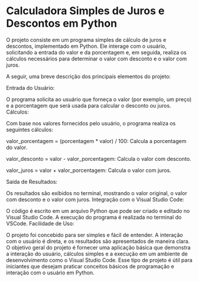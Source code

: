 # Calculadora Simples de Juros e Descontos em Python

O projeto consiste em um programa simples de cálculo de juros e descontos, implementado em Python. Ele interage com o usuário, solicitando a entrada do valor e da porcentagem e, em seguida, realiza os cálculos necessários para determinar o valor com desconto e o valor com juros.

A seguir, uma breve descrição dos principais elementos do projeto:

Entrada do Usuário:

O programa solicita ao usuário que forneça o valor (por exemplo, um preço) e a porcentagem que será usada para calcular o desconto ou juros.
Cálculos:

Com base nos valores fornecidos pelo usuário, o programa realiza os seguintes cálculos:

valor_porcentagem = (porcentagem * valor) / 100: Calcula a porcentagem do valor.

valor_desconto = valor - valor_porcentagem: Calcula o valor com desconto.

valor_juros = valor + valor_porcentagem: Calcula o valor com juros.

<span>Saída de Resultados:<span>

Os resultados são exibidos no terminal, mostrando o valor original, o valor com desconto e o valor com juros.
Integração com o Visual Studio Code:

O código é escrito em um arquivo Python que pode ser criado e editado no Visual Studio Code. A execução do programa é realizada no terminal do VSCode.
Facilidade de Uso:

O projeto foi concebido para ser simples e fácil de entender. A interação com o usuário é direta, e os resultados são apresentados de maneira clara.
O objetivo geral do projeto é fornecer uma aplicação básica que demonstra a interação do usuário, cálculos simples e a execução em um ambiente de desenvolvimento como o Visual Studio Code. Esse tipo de projeto é útil para iniciantes que desejam praticar conceitos básicos de programação e interação com o usuário em Python.





